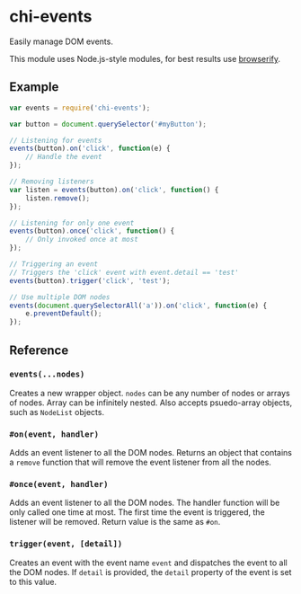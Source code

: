 # chi-events

Easily manage DOM events.

This module uses Node.js-style modules, for best results use
[browserify](https://github.com/substack/node-browserify).

## Example

```js
var events = require('chi-events');

var button = document.querySelector('#myButton');

// Listening for events
events(button).on('click', function(e) {
    // Handle the event
});

// Removing listeners
var listen = events(button).on('click', function() {
    listen.remove();
});

// Listening for only one event
events(button).once('click', function() {
    // Only invoked once at most
});

// Triggering an event
// Triggers the 'click' event with event.detail == 'test'
events(button).trigger('click', 'test');

// Use multiple DOM nodes
events(document.querySelectorAll('a')).on('click', function(e) {
    e.preventDefault();
});
```

## Reference

### `events(...nodes)`

Creates a new wrapper object. `nodes` can be any number of nodes or arrays of
nodes. Array can be infinitely nested. Also accepts psuedo-array objects, such
as `NodeList` objects.

### `#on(event, handler)`

Adds an event listener to all the DOM nodes. Returns an object that contains a
`remove` function that will remove the event listener from all the nodes.

### `#once(event, handler)`

Adds an event listener to all the DOM nodes. The handler function will be only
called one time at most. The first time the event is triggered, the listener
will be removed. Return value is the same as `#on`.

### `trigger(event, [detail])`

Creates an event with the event name `event` and dispatches the event to all the
DOM nodes. If `detail` is provided, the `detail` property of the event is set to
this value.
